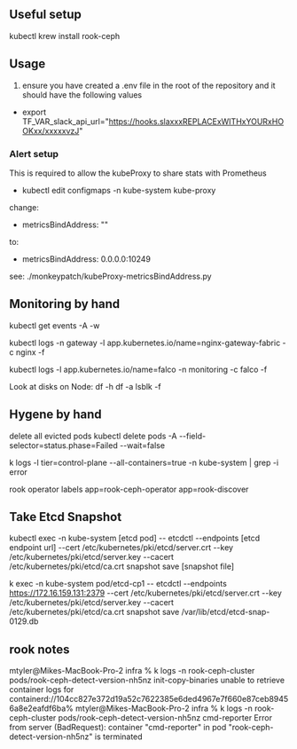 
## Useful setup 

kubectl krew install rook-ceph


## Usage

1. ensure you have created a .env file in the root of the repository and it should have the following values

- export TF_VAR_slack_api_url="https://hooks.slaxxxREPLACExWITHxYOURxHOOKxx/xxxxxvzJ"


### Alert setup

This is required to allow the kubeProxy to share stats with Prometheus

- kubectl edit configmaps -n kube-system kube-proxy 

change: 

- metricsBindAddress: "" 

to: 

- metricsBindAddress: 0.0.0.0:10249

see: ./monkeypatch/kubeProxy-metricsBindAddress.py

## Monitoring by hand

kubectl get events -A -w

kubectl logs -n gateway -l app.kubernetes.io/name=nginx-gateway-fabric -c nginx -f

kubectl logs -l app.kubernetes.io/name=falco -n monitoring -c falco -f 

Look at disks on Node:
df -h
df -a
lsblk -f

## Hygene by hand

delete all evicted pods
kubectl delete pods -A --field-selector=status.phase=Failed --wait=false

k logs -l tier=control-plane --all-containers=true -n kube-system | grep -i error

rook operator labels
app=rook-ceph-operator
app=rook-discover


## Take Etcd Snapshot

kubectl exec -n kube-system [etcd pod] -- etcdctl --endpoints [etcd endpoint url] --cert /etc/kubernetes/pki/etcd/server.crt --key /etc/kubernetes/pki/etcd/server.key --cacert /etc/kubernetes/pki/etcd/ca.crt snapshot save [snapshot file]

k exec -n kube-system pod/etcd-cp1 -- etcdctl --endpoints https://172.16.159.131:2379 --cert /etc/kubernetes/pki/etcd/server.crt --key /etc/kubernetes/pki/etcd/server.key --cacert /etc/kubernetes/pki/etcd/ca.crt snapshot save /var/lib/etcd/etcd-snap-0129.db


## rook notes

mtyler@Mikes-MacBook-Pro-2 infra % k logs -n rook-ceph-cluster pods/rook-ceph-detect-version-nh5nz init-copy-binaries
unable to retrieve container logs for containerd://104cc827e372d19a52c7622385e6ded4967e7f660e87ceb89456a8e2eafdf6ba%
mtyler@Mikes-MacBook-Pro-2 infra % k logs -n rook-ceph-cluster pods/rook-ceph-detect-version-nh5nz cmd-reporter
Error from server (BadRequest): container "cmd-reporter" in pod "rook-ceph-detect-version-nh5nz" is terminated